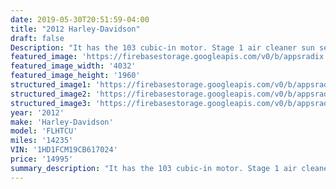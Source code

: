 ```yaml
---
date: 2019-05-30T20:51:59-04:00
title: "2012 Harley-Davidson"
draft: false
Description: "It has the 103 cubic-in motor. Stage 1 air cleaner sun set pearl orange low miles."
featured_image: 'https://firebasestorage.googleapis.com/v0/b/appsradix.appspot.com/o/images%2F1.jpg?alt=media&token=d1e5972b-0905-438b-8ae3-a575da1de1bf'
featured_image_width: '4032'
featured_image_height: '1960'
structured_image1: 'https://firebasestorage.googleapis.com/v0/b/appsradix.appspot.com/o/images%2F2.jpg?alt=media&token=664057d0-d1d9-48a5-80a8-bb5b8e72bbb4'
structured_image2: 'https://firebasestorage.googleapis.com/v0/b/appsradix.appspot.com/o/images%2F3.jpg?alt=media&token=12b8a091-5a35-4aa7-947b-b23cb05a37bf'
structured_image3: 'https://firebasestorage.googleapis.com/v0/b/appsradix.appspot.com/o/images%2F4.jpg?alt=media&token=bbf59a5f-e038-4a75-a05f-adefea50a49e'
year: '2012'
make: 'Harley-Davidson'
model: 'FLHTCU'
miles: '14235'
VIN: '1HD1FCM19CB617024'
price: '14995'
summary_description: "It has the 103 cubic-in motor. Stage 1 air cleaner sun set pearl orange low miles."
---
```

